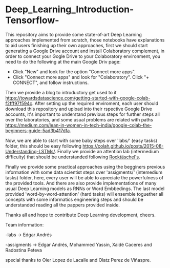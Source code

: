 # Deep_Learning_Introduction-Tensorflow-

This repository aims to provide some state-of-art Deep Learning approaches implemented from scratch, those notebooks have explanations to aid users finishing up their own approaches, first we should start generating a Google Drive account and install Colaboratory complement, in order to connect your Gogle Drive to your Colaboratory environment, you need to do the following at the main Google Driv page: 

   - Click "New" and look for the option "Connect more apps".
   - Click "Connect more apps" and look for "Colaboratory". Click "+ CONNECT", and follow instructions.
   
Then we provide a blog to introductory get used to it https://towardsdatascience.com/getting-started-with-google-colab-f2fff97f594c. After setting up the required enviroment, each user should download this repository and upload into their rspective Google Drive accounts, it's important to understand previous steps for further steps all over the laboratories, and some usual problems are related with paths https://medium.com/lean-in-women-in-tech-india/google-colab-the-beginners-guide-5ad3b417dfa.

Now, we are able to start with some baby steps over 'labs/' (easy tasks) folder, this should be easy following https://colah.github.io/posts/2015-08-Understanding-LSTMs/. Finally we provide an attention lab (intermedium difficulty) that should be understanded following [Rocktäschel's](https://arxiv.org/pdf/1509.06664v4.pdf).

Finally we provide some practical approaches using the begginers previous information with some data scientist steps over 'assigments/' (intemedium tasks) folder, here, every user will be able to apreciate the powerfulness of the provided tools. And there are also provide implementations of many usual Deep Learning models as RNNs or Word Embbedings. The last model provided 'word-by-word-attention' (hard tasks) will ensemble toguether all concepts with some informatics engineering steps and should be understanded reading all the pappers provided inside. 

Thanks all and hope to contribute Deep Learning development, cheers.

Team information:

-labs -> Edgar Andrés

-assigments -> Edgar Andrés, Mohammed Yassin, Xaidé Caceres and Radostina Peteva

special thanks to Oier Lopez de Lacalle and Olatz Perez de Viñaspre.
